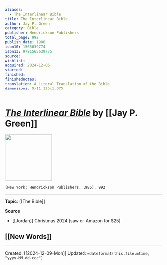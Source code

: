 ```yaml
---
aliases:
  - The Interlinear Bible
title: The Interlinear Bible
author: Jay P. Green
category: Bible
publisher: Hendrickson Publishers
total_page: 992
publish_date: 1986
isbn10: 1565639774
isbn13: 9781565639775
source: 
wishlist: 
acquired: 2024-12-06
started: 
finished: 
finishednotes:
translation: A Literal Translation of the Bible
dimensions: 9x11.125x1.875
---
```

# *[The Interlinear Bible]()* by [[Jay P. Green]]

<img src="http://books.google.com/books/content?id=einKEAAAQBAJ&printsec=frontcover&img=1&zoom=1&edge=curl&source=gbs_api" width=150>

`(New York: Hendrickson Publishers, 1986), 992`



--- 
**Topic**: [[The Bible]]

**Source**
- [[Jordan]] Christmas 2024 (saw on Amazon for $25)
 
**[[New Words]]**
- 

---
Created: [[2024-12-09-Mon]]
Updated: `=dateformat(this.file.mtime, "yyyy-MM-dd-ccc")`